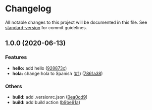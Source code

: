# Changelog

All notable changes to this project will be documented in this file. See [standard-version](https://github.com/conventional-changelog/standard-version) for commit guidelines.

## 1.0.0 (2020-06-13)


### Features

* **hello:** add hello ([928873c](https://github.com/aperdana/hello/commit/928873c32cc9752d000107605071cd4d0a31248f))
* **hola:** change hola to Spanish ([#1](https://github.com/aperdana/hello/issues/1)) ([7861a38](https://github.com/aperdana/hello/commit/7861a383abdd7524bd6b304694705182a155c81e))


### Others

* **build:** add .versionrc.json ([0ea0cd9](https://github.com/aperdana/hello/commit/0ea0cd9d42a7aed72e580b22bbb785e14f271043))
* **build:** add build action ([b9be91a](https://github.com/aperdana/hello/commit/b9be91a7ca0add0868b18b6bbee2923aeefdf438))

